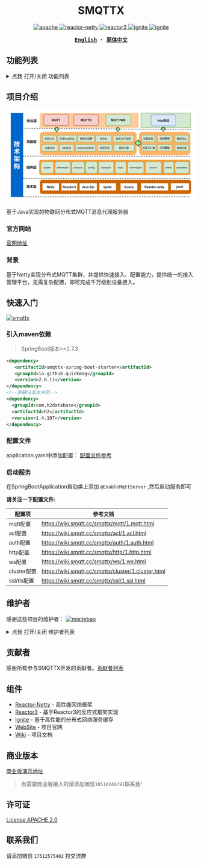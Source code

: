 <h1 align="center">SMQTTX</h1>

<p align="center">
  <a href="https://github.com/quickmsg/smqttx/blob/release/ignite/README.md">
    <img alt="apache" src="https://img.shields.io/badge/license-Apache%202-blue"/>
  </a>
  <a href="https://projectreactor.io/docs/netty/release/reference/index.html">
    <img alt="reactor-netty" src="https://img.shields.io/badge/reactor--netty-1.0.22-blue"/>
  </a>
  <a href="https://projectreactor.io/docs/core/release/reference/">
    <img alt="reactor3" src="https://img.shields.io/badge/reactor3--netty-3.4.22-yellow"/>
  </a>
  <a href="">
    <img alt="ignite" src="https://img.shields.io/badge/ignite-2.14.0-yellowgreen"/>
  </a>
  <a href="https://projectreactor.io/docs/netty/release/reference/index.html">
    <img alt="ignite" src="https://img.shields.io/badge/mqtt-3.1.1-green"/>
  </a>
</p>

<div align="center">
<strong>
<samp>

[English](README-EN.md) · [简体中文](README.md)

</samp>
</strong>
</div>

## 功能列表

<details>
  <summary>点我 打开/关闭 功能列表</summary>

- [标准MQTT协议](#国际化)
- [Websocket协议](#内容目录)
- [TLS/SSL加密](#内容目录)
- [服务等级](#项目介绍)
  - [qos0 至多一次](#官方网站)
  - [qos1 至少一次](#官方网站)
  - [qos2 仅仅一次](#官方网站)
- [Topic过滤](#图形演示)
  - [# 多级匹配](#官方网站)
  - [+ 一级匹配](#官方网站)
- [保留消息](#功能)
- [HTTP协议](#架构)
- [拦截器](#快速入门)
- [Metrics健康](#快速入门)
- [规则引擎](#维护者)
  - [规则管理](#官方网站)
  - [数据源管理](#官方网站)
- [集群](#维护者)
  - [分布式集群路由](#维护者)
  - [分布式节点动态发现](#维护者)
  - [分布式Job](#维护者)
  - [集群互踢策略](#维护者)
- [SMQTTX管理平台](#快速入门)
- [SpringBoot Starter](#贡献者)
- [Apacche 2](#许可证)

</details>

## 项目介绍
![架构图](icon/smqttx.jpg)

基于Java实现的物联网分布式MQTT消息代理服务器

### 官方网站

[官网地址](https://www.smqtt.cc)

### 背景
基于Netty实现分布式MQTT集群，并提供快速接入、配置能力，提供统一的接入管理平台，无需复杂配置，即可完成千万级别设备接入。


## 快速入门

[![smqttx](https://img.shields.io/badge/SMQTTX-2.0.0-green)](https://www.smqtt.cc)

### 引入maven依赖

> SpringBoot版本>=2.7.3

```xml
<dependency>
   <artifactId>smqttx-spring-boot-starter</artifactId>
   <groupId>io.github.quickmsg</groupId>
   <version>2.0.11</version>
</dependency>
<!--屏蔽h2版本冲突-->
<dependency>
  <groupId>com.h2database</groupId>
  <artifactId>h2</artifactId>
  <version>1.4.197</version>
</dependency>
```
### 配置文件
application.yaml中添加配置：
[配置文件参考](config/config.yaml)

### 启动服务
在SpringBootApplication启动类上添加
`@EnableMqttServer` ,然后启动服务即可

**请关注一下配置文件:**

| 配置项       | 参考文档                                                |
|-----------|-----------------------------------------------------|
| mqtt配置    | https://wiki.smqtt.cc/smqttx/mqtt/1.mqtt.html       |
| acl配置     | https://wiki.smqtt.cc/smqttx/acl/1.acl.html         |
| auth配置    | https://wiki.smqtt.cc/smqttx/auth/1.auth.html       |
| http配置    | https://wiki.smqtt.cc/smqttx/http/1.http.html       |
| ws配置      | https://wiki.smqtt.cc/smqttx/ws/1.ws.html           |
| cluster配置 | https://wiki.smqtt.cc/smqttx/cluster/1.cluster.html |
| ssl/tls配置 | https://wiki.smqtt.cc/smqttx/ssl/1.ssl.html         |

## 维护者

感谢这些项目的维护者：
<a href="https://github.com/1ssqq1lxr">
  <img src="https://avatars.githubusercontent.com/u/19258331?v=4" width="40" height="40" alt="misitebao" title="misitebao"/>
</a>

<details>
  <summary>点我 打开/关闭 维护者列表</summary>

- [MetaQ](https://github.com/1ssqq1lxr) - SMQTTX项目维护者。

</details>

## 贡献者

感谢所有参与SMQTTX开发的贡献者。[贡献者列表](https://github.com/quickmsg/smqttx/graphs/contributors)

## 组件

- [Reactor-Netty](https://projectreactor.io/docs/netty/release/reference/index.html) - 高性能网络框架
- [Reactor3](https://projectreactor.io/docs/core/release/reference/) - 基于Reactor3的反应式框架实现
- [Ignite](http://ignite-service.cn/) - 基于高性能的分布式网络服务缓存
- [WebSite](https://www.smqtt.cc) - 项目官网
- [Wiki](https://wiki.smqtt.cc) - 项目文档

## 商业版本

[商业版演示地址](http://demo.fluxmq.com) 
> 有需要商业版接入的请添加微信`18510240791`联系我!

## 许可证

[License APACHE 2.0](LICENSE)

## 联系我们
请添加微信 `17512575402` 拉交流群